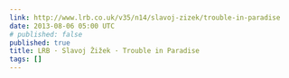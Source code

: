 ```yaml
---
link: http://www.lrb.co.uk/v35/n14/slavoj-zizek/trouble-in-paradise
date: 2013-08-06 05:00 UTC
# published: false
published: true
title: LRB · Slavoj Žižek · Trouble in Paradise
tags: []
---
```



